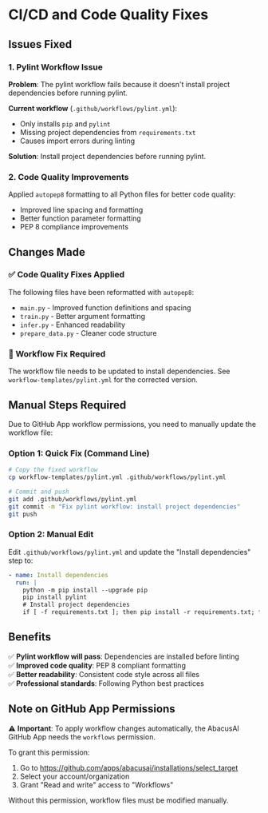 # CI/CD and Code Quality Fixes

## Issues Fixed

### 1. Pylint Workflow Issue
**Problem**: The pylint workflow fails because it doesn't install project dependencies before running pylint.

**Current workflow** (`.github/workflows/pylint.yml`):
- Only installs `pip` and `pylint`
- Missing project dependencies from `requirements.txt`
- Causes import errors during linting

**Solution**: Install project dependencies before running pylint.

### 2. Code Quality Improvements
Applied `autopep8` formatting to all Python files for better code quality:
- Improved line spacing and formatting
- Better function parameter formatting
- PEP 8 compliance improvements

## Changes Made

### ✅ Code Quality Fixes Applied
The following files have been reformatted with `autopep8`:
- `main.py` - Improved function definitions and spacing
- `train.py` - Better argument formatting
- `infer.py` - Enhanced readability
- `prepare_data.py` - Cleaner code structure

### 📝 Workflow Fix Required
The workflow file needs to be updated to install dependencies. See `workflow-templates/pylint.yml` for the corrected version.

## Manual Steps Required

Due to GitHub App workflow permissions, you need to manually update the workflow file:

### Option 1: Quick Fix (Command Line)
```bash
# Copy the fixed workflow
cp workflow-templates/pylint.yml .github/workflows/pylint.yml

# Commit and push
git add .github/workflows/pylint.yml
git commit -m "Fix pylint workflow: install project dependencies"
git push
```

### Option 2: Manual Edit
Edit `.github/workflows/pylint.yml` and update the "Install dependencies" step to:

```yaml
- name: Install dependencies
  run: |
    python -m pip install --upgrade pip
    pip install pylint
    # Install project dependencies
    if [ -f requirements.txt ]; then pip install -r requirements.txt; fi
```

## Benefits

✅ **Pylint workflow will pass**: Dependencies are installed before linting  
✅ **Improved code quality**: PEP 8 compliant formatting  
✅ **Better readability**: Consistent code style across all files  
✅ **Professional standards**: Following Python best practices

## Note on GitHub App Permissions

⚠️ **Important**: To apply workflow changes automatically, the AbacusAI GitHub App needs the `workflows` permission.

To grant this permission:
1. Go to https://github.com/apps/abacusai/installations/select_target
2. Select your account/organization  
3. Grant "Read and write" access to "Workflows"

Without this permission, workflow files must be modified manually.

